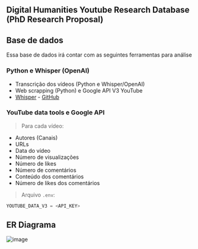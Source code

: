 ## Digital Humanities Youtube Research Database (PhD Research Proposal)

## Base de dados

Essa base de dados irá contar com as seguintes ferramentas para análise

### **Python e Whisper (OpenAI)**
- Transcrição dos vídeos (Python e Whisper/OpenAI)
- Web scrapping (Python) e Google API V3 YouTube
-  [Whisper](https://openai.com/index/whisper/) - [GitHub](https://github.com/openai/whisper)
### **YouTube data tools e Google API** 
>Para cada vídeo:
- Autores (Canais)
- URLs
- Data do vídeo 
- Número de visualizações
- Número de likes
- Número de comentários 
- Conteúdo dos comentários 
- Número de likes dos comentários 

> Arquivo `.env`:

```python
YOUTUBE_DATA_V3 = <API_KEY>
```
## ER Diagrama

![image](https://github.com/user-attachments/assets/0f9b9e7a-a732-41de-9b52-29d5612150f4)

